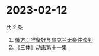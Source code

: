 # 2023-02-12

共 2 条

<!-- BEGIN -->
<!-- 最后更新时间 Sun Feb 12 2023 15:08:11 GMT+0800 (China Standard Time) -->

1. [俄方：准备好与乌克兰无条件谈判](https://www.zhihu.com/search?q=俄方：准备好与乌克兰无条件谈判)
1. [《三体》动画第十一集](https://www.zhihu.com/search?q=《三体》动画第十一集)

<!-- END -->
